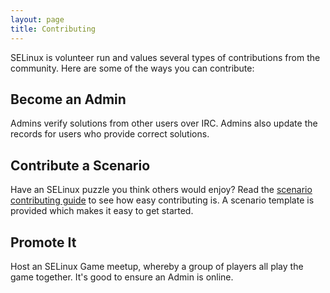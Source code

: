 ```yaml
---
layout: page
title: Contributing
---
```

SELinux is volunteer run and values several types of contributions from the
community. Here are some of the ways you can contribute:

## Become an Admin

Admins verify solutions from other users over IRC. Admins also update the
records for users who provide correct solutions.

## Contribute a Scenario

Have an SELinux puzzle you think others would enjoy? Read the [scenario
contributing guide](https://github.com/SELinuxGame/scenario_template) to see
how easy contributing is. A scenario template is provided which makes it easy
to get started.

## Promote It

Host an SELinux Game meetup, whereby a group of players all play the game
together. It's good to ensure an Admin is online.
